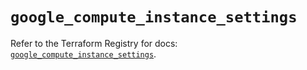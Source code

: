 # `google_compute_instance_settings`

Refer to the Terraform Registry for docs: [`google_compute_instance_settings`](https://registry.terraform.io/providers/hashicorp/google-beta/5.24.0/docs/resources/google_compute_instance_settings).
